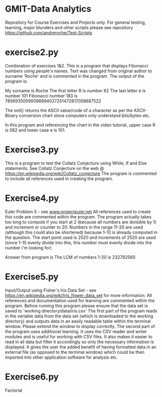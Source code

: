 # GMIT-Data Analytics
Repository for Course Exercises and Projects only. 
For general testing, learning, major blunders and other scripts please see repository https://github.com/andreroche/Test-Scripts

# exercise2.py
Combination of exercises 1&2. This is a program that displays Fibonacci numbers using people's names. Text was changed from original author to surname 'Roche' and is commented in the program. The output of the program is:

My surname is Roche
The first letter R is number 82
The last letter e is number 101
Fibonacci number 183 is 78569350599398894027251472817058687522


The ord() returns the ASCII value/code of a character as per the ASCII-Binary conversion chart since computers only understand bits/bytes etc.

In this program and referencing the chart in the video tutorial, upper case R is 082 and lower case e is 101. 

# Exercise3.py
This is a program to test the Collatz Conjecture using While, If and Else statements. See Collatz Conjecture on the web @ https://en.wikipedia.org/wiki/Collatz_conjecture
The program is commented to include all references used in creating the program.

# Exercise4.py
Euler Problem 5  - see www.projecteuler.net
All references used to create this code are commented within the program. The program actually takes too long to compute if you start at 2 (because all numbers are divisible by 1) and increment or counter to 20. Numbers in the range 11-20 are used (although this could also be shortened) because 1-10 is already computed in the question. The start point used is 2520 and increments of 2520 are used (since 1-10 evenly divide into this, this number must evenly divide into the number i'm looking for)  

Answer from program is The LCM of numbers 1-20 is 232792560

# Exercise5.py
Input/Output using Fisher's Iris Data Set - see https://en.wikipedia.org/wiki/Iris_flower_data_set for more information.
All references and documentation used for learning are commented within the program.
Before running this program please ensure that the data set is saved to 'working directory/data/iris.csv'
The first part of the program reads in the variable data from the data set (which is downloaded to the working directory) and outputs data in an easily readable table within the terminal window. Please extend the window to display correctly.
The second part of the program uses additional learning. It uses the CSV reader and writer modules and is useful for working with CSV files. It also makes it easier to read in all data but filter it accordingly so only the necessary information is displayed. It gives the user the added benefit of having formatted data in an external file (as opposed to the terminal window) which could be then imported into other application software for analysis etc. 

# Exercise6.py
Factorial
